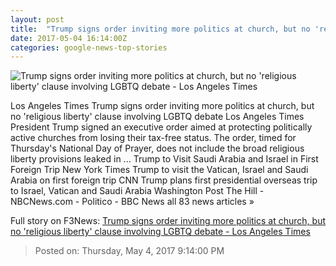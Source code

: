 ```yaml
---
layout: post
title:  "Trump signs order inviting more politics at church, but no 'religious liberty' clause involving LGBTQ debate - Los Angeles Times"
date: 2017-05-04 16:14:00Z
categories: google-news-top-stories
---
```


![Trump signs order inviting more politics at church, but no 'religious liberty' clause involving LGBTQ debate - Los Angeles Times](http://www.trbimg.com/img-590b53fe/turbine/la-na-essential-washington-updates-president-trump-will-sign-order-1493897653)

Los Angeles Times Trump signs order inviting more politics at church, but no 'religious liberty' clause involving LGBTQ debate Los Angeles Times President Trump signed an executive order aimed at protecting politically active churches from losing their tax-free status. The order, timed for Thursday's National Day of Prayer, does not include the broad religious liberty provisions leaked in ... Trump to Visit Saudi Arabia and Israel in First Foreign Trip New York Times Trump to visit the Vatican, Israel and Saudi Arabia on first foreign trip CNN Trump plans first presidential overseas trip to Israel, Vatican and Saudi Arabia Washington Post The Hill - NBCNews.com - Politico - BBC News all 83 news articles »


Full story on F3News: [Trump signs order inviting more politics at church, but no 'religious liberty' clause involving LGBTQ debate - Los Angeles Times](http://www.f3nws.com/n/tSutPE)

> Posted on: Thursday, May 4, 2017 9:14:00 PM
